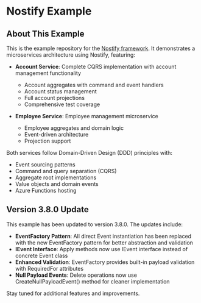 # Nostify Example

## About This Example

This is the example repository for the [Nostify framework](https://github.com/yanbu0/nostify). It demonstrates a microservices architecture using Nostify, featuring:

- **Account Service**: Complete CQRS implementation with account management functionality
  - Account aggregates with command and event handlers
  - Account status management
  - Full account projections
  - Comprehensive test coverage

- **Employee Service**: Employee management microservice
  - Employee aggregates and domain logic
  - Event-driven architecture
  - Projection support

Both services follow Domain-Driven Design (DDD) principles with:
- Event sourcing patterns
- Command and query separation (CQRS)
- Aggregate root implementations
- Value objects and domain events
- Azure Functions hosting

## Version 3.8.0 Update

This example has been updated to version 3.8.0. The updates include:

- **EventFactory Pattern**: All direct Event instantiation has been replaced with the new EventFactory pattern for better abstraction and validation
- **IEvent Interface**: Apply methods now use IEvent interface instead of concrete Event class
- **Enhanced Validation**: EventFactory provides built-in payload validation with RequiredFor attributes
- **Null Payload Events**: Delete operations now use CreateNullPayloadEvent() method for cleaner implementation

Stay tuned for additional features and improvements.